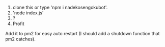 1. clone this or type 'npm i nadekosengokubot'.
2. 'node index.js'
3. ?
4. Profit

Add it to pm2 for easy auto restart (I should add a shutdown function that pm2 catches).
